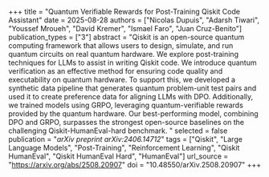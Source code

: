 +++
title = "Quantum Verifiable Rewards for Post-Training Qiskit Code Assistant"
date = 2025-08-28
authors = ["Nicolas Dupuis", "Adarsh Tiwari", "Youssef Mroueh", "David Kremer", "Ismael Faro", "Juan Cruz-Benito"]
publication_types = ["3"]
abstract = "Qiskit is an open-source quantum computing framework that allows users to design, simulate, and run quantum circuits on real quantum hardware. We explore post-training techniques for LLMs to assist in writing Qiskit code. We introduce quantum verification as an effective method for ensuring code quality and executability on quantum hardware. To support this, we developed a synthetic data pipeline that generates quantum problem-unit test pairs and used it to create preference data for aligning LLMs with DPO. Additionally, we trained models using GRPO, leveraging quantum-verifiable rewards provided by the quantum hardware. Our best-performing model, combining DPO and GRPO, surpasses the strongest open-source baselines on the challenging Qiskit-HumanEval-hard benchmark. "
selected = false
publication = "*arXiv preprint arXiv:2406.14712*"
tags = ["Qiskit", "Large Language Models", "Post-Training", "Reinforcement Learning", "Qiskit HumanEval", "Qiskit HumanEval Hard", "HumanEval"]
url_source = "https://arxiv.org/abs/2508.20907"
doi = "10.48550/arXiv.2508.20907"
+++


